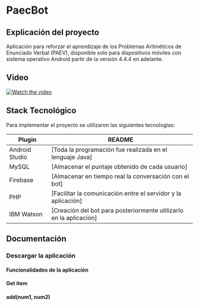 
# PaecBot

## Explicación del proyecto
Aplicación para reforzar el aprendizaje de los Problemas Aritméticos de Enunciado Verbal (PAEV), disponible solo para dispositivos móviles con sistema operativo Android partir de la versión 4.4.4 en adelante. 

## Video

[![Watch the video](https://i.ibb.co/Rjdm7zD/youtube.jpg)](https://www.youtube.com/watch?v=fURgvzGF0E0)

## Stack Tecnológico 
Para implementar el proyecto se utilizaron las siguientes tecnologias:

| Plugin | README |
| ------ | ------ |
| Android Studio | [Toda la programación fue realizada en el lenguaje Java]|
| MySQL | [Almacenar el puntaje obtenido de cada usuario]|
| Firebase | [Almacenar en tiempo real la conversación con el bot]|
| PHP | [Facilitar la comunicación entre el servidor y la aplicación]|
| IBM Watson | [Creación del bot para posteriormente utilizarlo en la aplicación]|

## Documentación
### Descargar la aplicación

#### Funcionalidades de la aplicación

#### Get item

#### add(num1, num2)


